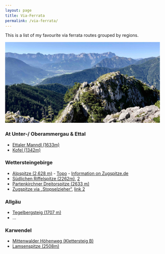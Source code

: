 ```yaml
---
layout: page
title: Via-Ferrata
permalink: /via-ferrata/
---
```


This is a list of my favourite via ferrata routes grouped by regions.

![Ettaler Manndl img2](/assets/img/hiking/Ettalermandl-1.jpg)



### At Unter-/ Oberammergau & Ettal
- [Ettaler Manndl (1633m)](https://clemjar.github.io/hikingblog.github.io/jekyll/update/2020/06/28/Ettaler-Manndl)
- [Kofel (1342m)](https://www.hoehenrausch.de/berge/kofel/)

### Wettersteingebirge
- [Alpspitze  ‎(2,628 m)](https://www.via-ferrata.de/klettersteige/topo/klettersteig-alpspitze) - [Topo](http://www.real-adventure.eu/Topos/Alpspitz-Ferrata_Topo_kl.pdf) - [Information on Zugspitze.de](https://zugspitze.de/de/Aktuell/Live-Info/Garmisch-Classic?type=facilities)
- [Südlichen Riffelspitze (2262m)](https://www.via-ferrata.de/klettersteige/topo/riffelscharte), [2](https://www.bergtour-online.de/bergtouren/bergwanderungen/schwer/riffelspitze/)
- [Partenkirchner Dreitorspitze (2633 m)](https://www.hoehenrausch.de/berge/dreitorspitze/partenkirchner/)
- [Zugspitze via „Stopselzieher“](https://www.zugspitze.at/de/gipfel/bergsteigen/klettersteig/), [link 2](https://www.bergtour-online.de/bergtouren/klettersteige/zugspitze-stopselzieher/)



### Allgäu
- [Tegelbergsteig (1707 m)](https://www.via-ferrata.de/klettersteige/topo/klettersteig-tegelberg-tegelbergsteig)
- ...


### Karwendel
- [Mittenwalder Höhenweg (Klettersteig B)](https://www.bergtour-online.de/bergtouren/klettersteige/mittenwalder-hoehenweg-klettersteig/)
- [Lamsenspitze (2508m)](https://www.bergtour-online.de/bergtouren/bergwanderungen/schwer/lamsenspitze/)

